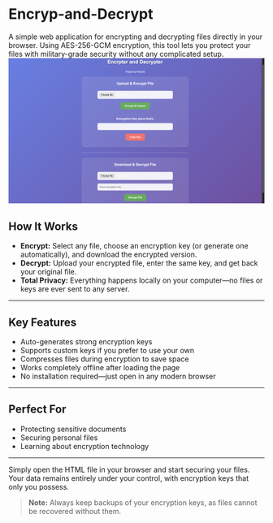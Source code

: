 # Encryp-and-Decrypt
A simple web application for encrypting and decrypting files directly in your browser. Using AES-256-GCM encryption, this tool lets you protect your files with military-grade security without any complicated setup.
![image alt](https://github.com/Richardpandey/Encryp-and-Decrypt/blob/eded284876de834aa280e634872dea5f15994501/Screenshot%202025-09-22%20at%2016.45.52.png)

## How It Works

- **Encrypt:** Select any file, choose an encryption key (or generate one automatically), and download the encrypted version.
- **Decrypt:** Upload your encrypted file, enter the same key, and get back your original file.
- **Total Privacy:** Everything happens locally on your computer—no files or keys are ever sent to any server.

---

## Key Features

- Auto-generates strong encryption keys
- Supports custom keys if you prefer to use your own
- Compresses files during encryption to save space
- Works completely offline after loading the page
- No installation required—just open in any modern browser

---

## Perfect For

- Protecting sensitive documents
- Securing personal files
- Learning about encryption technology

---

Simply open the HTML file in your browser and start securing your files. Your data remains entirely under your control, with encryption keys that only you possess.

> **Note:** Always keep backups of your encryption keys, as files cannot be recovered without them.
